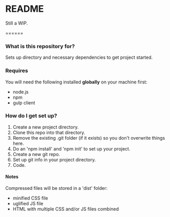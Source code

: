 # README #

Still a WIP.

======

### What is this repository for? ###

Sets up directory and necessary dependencies to get project started.

### Requires ###

You will need the following installed **globally** on your machine first:
* node.js
* npm
* gulp client

### How do I get set up? ###

1. Create a new project directory.
2. Clone this repo into that directory.
3. Remove the existing .git folder (if it exists) so you don't overwrite things here.
4. Do an 'npm install' and 'npm init' to set up your project.
5. Create a new git repo.
6. Set up git info in your project directory.
7. Code.

#### Notes ####

Compressed files will be stored in a 'dist' folder:
* minified CSS file
* uglified JS file
* HTML with multiple CSS and/or JS files combined